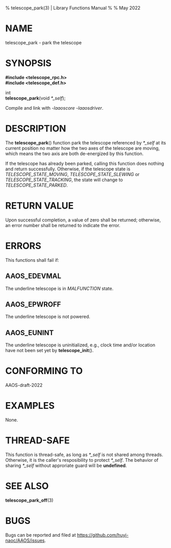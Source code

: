 % telescope\_park(3) | Library Functions Manual
%
% May 2022

NAME
====

telescope\_park - park the telescope

SYNOPSIS
========

**#include <telescope_rpc.h>**  
**#include <telescope_def.h>**

int  
**telescope_park**(void *\*\_self*);

Compile and link with *-laaoscore* *-laaosdriver*.

DESCRIPTION
===========

The **telescope_park**() function park the telescope referenced by *\*\_self* at its current position no matter how the two axes of the telescope are moving, which means the two axis are both de-energized by this function.    

If the telescope has already been parked, calling this function does nothing and return successfully. Otherwise, if the telescope state is *TELESCOPE_STATE_MOVING*, *TELESCOPE_STATE_SLEWING* or *TELESCOPE_STATE_TRACKING*, the state will change to *TELESCOPE_STATE_PARKED*.

RETURN VALUE
============

Upon successful completion, a value of zero shall be returned; otherwise, an error number shall be returned to indicate the error.

ERRORS
======

This functions shall fail if:

AAOS\_EDEVMAL
------------

The underline telescope is in *MALFUNCTION* state.

AAOS\_EPWROFF
------------

The underline telescope is not powered.

AAOS\_EUNINT
-----------

The underline telescope is uninitialized, e.g., clock time and/or location have not been set yet by **telescope_init**().

CONFORMING TO
=============

AAOS-draft-2022

EXAMPLES
========

None.

THREAD-SAFE
===========

This function is thread-safe, as long as *\*\_self* is not shared among threads. Otherwise, it is the caller's resposibility to protect *\*\_self*. The behavior of sharing *\*\_self* without approriate guard will be **undefined**.

SEE ALSO
========

**telescope_park_off**(3)

BUGS
====

Bugs can be reported and filed at https://github.com/huyi-naoc/AAOS/issues.

